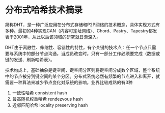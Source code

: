 分布式哈希技术摘录
==
简称DHT，是一种广泛应用在分布式存储和P2P网络的技术概念，具体实现方式有多种。最初的4种实现CAN（内容可定址网络）、Chord、Pastry、Tapestry都发表于2001年，从此以后该领域的研究就日渐深入。

DHT由于离散性、伸缩性、容错性的特性，有个关键的技术点：任一个节点只需要与系统中的部分节点沟通，当成员改变时，只有一部分工作必须要完成（数据或键的发送、刷新哈希表）。

技术构成上，基础抽象是键空间，键空间分区则将键空间分成数个区域，整个系统中的节点被分到键空间的某个分区。分布式系统必然有频繁的节点进入和离开，就需要一种算法来减少节点变化对系统的影响，业界比较成熟的有3种

1. 一致性哈希 consistent hash
2. 最高随机权重哈希 rendezvous hash
3. 近邻匹配哈希 locality preserving hash
